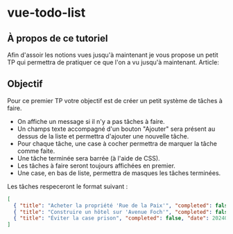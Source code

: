 # vue-todo-list

## À propos de ce tutoriel

Afin d'assoir les notions vues jusqu'à maintenant je vous propose un petit TP qui permettra de pratiquer ce que l'on a vu jusqu'à maintenant.
Article: [](https://grafikart.fr/tutoriels/todolist-vuejs-2227)

## Objectif

Pour ce premier TP votre objectif est de créer un petit système de tâches à faire.

- On affiche un message si il n'y a pas tâches à faire.
- Un champs texte accompagné d'un bouton "Ajouter" sera présent au dessus de la liste et permettra d'ajouter une nouvelle tâche.
- Pour chaque tâche, une case à cocher permettra de marquer la tâche comme faite.
- Une tâche terminée sera barrée (à l'aide de CSS).
- Les tâches à faire seront toujours affichées en premier.
- Une case, en bas de liste, permettra de masques les tâches terminées.

Les tâches respeceront le format suivant :

```json
[
  { "title": "Acheter la propriété 'Rue de la Paix'", "completed": false, "date": 20240730 },
  { "title": "Construire un hôtel sur 'Avenue Foch'", "completed": false, "date": 20240730 },
  { "title": "Éviter la case prison", "completed": false, "date": 20240730 }
]
```
